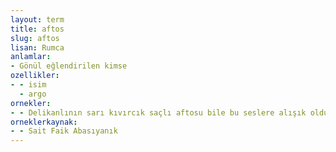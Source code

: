 ```yaml
---
layout: term
title: aftos
slug: aftos
lisan: Rumca
anlamlar:
- Gönül eğlendirilen kimse
ozellikler:
- - isim
  - argo
ornekler:
- - Delikanlının sarı kıvırcık saçlı aftosu bile bu seslere alışık olduğu hâlde ürktü.
orneklerkaynak:
- - Sait Faik Abasıyanık
---
```


